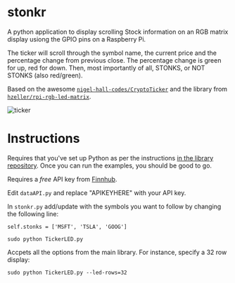# stonkr

A python application to display scrolling Stock information on an RGB matrix display usiong the GPIO pins on a Raspberry Pi.

The ticker will scroll through the symbol name, the current price and the percentage change from previous close. The percentage change is green for up, red for down. Then, most importantly of all, STONKS, or NOT STONKS (also red/green).

Based on the awesome [`nigel-hall-codes/CryptoTicker`](https://github.com/nigel-hall-codes/CryptoTicker) and the library from [`hzeller/rpi-rgb-led-matrix`](https://github.com/hzeller/rpi-rgb-led-matrix/tree/master/bindings/python/samples).

![ticker](images/ticker.gif)

# Instructions

Requires that you've set up Python as per the instructions [in the library repository](https://github.com/hzeller/rpi-rgb-led-matrix/tree/master/bindings/python). Once you can run the examples, you should be good to go.

Requires a *free* API key from [Finnhub](https://finnhub.io).

Edit `dataAPI.py` and replace "APIKEYHERE" with your API key.

In `stonkr.py` add/update with the symbols you want to follow by changing the following line:

`self.stonks = ['MSFT', 'TSLA', 'GOOG']`

```
sudo python TickerLED.py
```

Accpets all the options from the main library. For instance, specify a 32 row display:

```
sudo python TickerLED.py --led-rows=32
```
